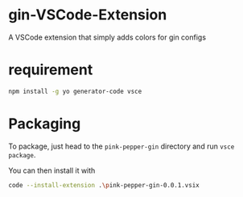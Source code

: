 # gin-VSCode-Extension
A VSCode extension that simply adds colors for gin configs

# requirement

```bash
npm install -g yo generator-code vsce
```

# Packaging
To package, just head to the `pink-pepper-gin` directory and run `vsce package`.

You can then install it with

```bash
code --install-extension .\pink-pepper-gin-0.0.1.vsix
```
